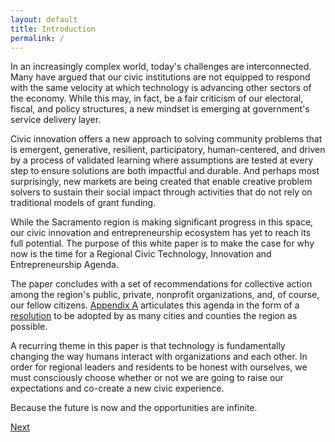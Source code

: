 ```yaml
--- 
layout: default
title: Introduction
permalink: /
---
```


In an increasingly complex world, today's challenges are interconnected. Many have argued that our civic institutions are not equipped to respond with the same velocity at which technology is advancing other sectors of the economy. While this may, in fact, be a fair criticism of our electoral, fiscal, and policy structures, a new mindset is emerging at government's service delivery layer.

Civic innovation offers a new approach to solving community problems that is emergent, generative, resilient, participatory, human-centered, and driven by a process of validated learning where assumptions are tested at every step to ensure solutions are both impactful and durable. And perhaps most surprisingly, new markets are being created that enable creative problem solvers to sustain their social impact through activities that do not rely on traditional models of grant funding.

While the Sacramento region is making significant progress in this space, our civic innovation and entrepreneurship ecosystem has yet to reach its full potential. The purpose of this white paper is to make the case for why now is the time for a Regional Civic Technology, Innovation and Entrepreneurship Agenda.

The paper concludes with a set of recommendations for collective action among the region's public, private, nonprofit organizations, and, of course, our fellow citizens. [Appendix A](/recommendations) articulates this agenda in the form of a [resolution](/agenda-resolution) to be adopted by as many cities and counties the region as possible.

A recurring theme in this paper is that technology is fundamentally changing the way humans interact with organizations and each other. In order for regional leaders and residents to be honest with ourselves, we must consciously choose whether or not we are going to raise our expectations and co-create a new civic experience.

Because the future is now and the opportunities are infinite.

<a href="/defining-innovation" class="btn btn-default btn-lg pull-right">Next</a>
